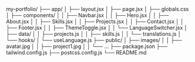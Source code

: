 my-portfolio/
├── app/
│   ├── layout.jsx
│   ├── page.jsx
│   ├── globals.css
│   ├── components/
│   │   ├── Navbar.jsx
│   │   ├── Hero.jsx
│   │   ├── About.jsx
│   │   ├── Skills.jsx
│   │   ├── Projects.jsx
│   │   ├── Contact.jsx
│   │   ├── Footer.jsx
│   │   ├── ThemeToggle.jsx
│   │   └── LanguageSwitcher.jsx
│   ├── data/
│   │   ├── projects.js
│   │   ├── skills.js
│   │   └── translations.js
│   └── hooks/
│       └── useLanguage.js
├── public/
│   ├── images/
│   │   ├── avatar.jpg
│   │   ├── project1.jpg
│   │   └── ...
├── package.json
├── tailwind.config.js
├── postcss.config.js
└── README.md
